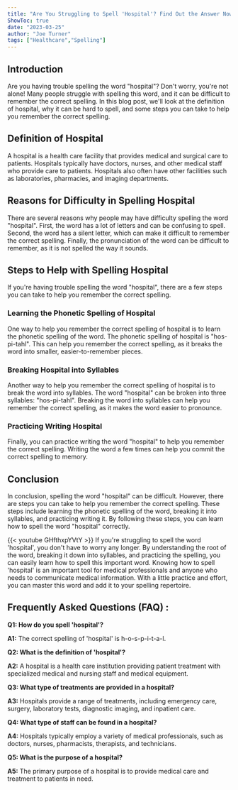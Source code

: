 ```yaml
---
title: "Are You Struggling to Spell 'Hospital'? Find Out the Answer Now!"
ShowToc: true 
date: "2023-03-25"
author: "Joe Turner" 
tags: ["Healthcare","Spelling"]
---
```

## Introduction
Are you having trouble spelling the word "hospital"? Don't worry, you're not alone! Many people struggle with spelling this word, and it can be difficult to remember the correct spelling. In this blog post, we'll look at the definition of hospital, why it can be hard to spell, and some steps you can take to help you remember the correct spelling. 

## Definition of Hospital
A hospital is a health care facility that provides medical and surgical care to patients. Hospitals typically have doctors, nurses, and other medical staff who provide care to patients. Hospitals also often have other facilities such as laboratories, pharmacies, and imaging departments.

## Reasons for Difficulty in Spelling Hospital
There are several reasons why people may have difficulty spelling the word "hospital". First, the word has a lot of letters and can be confusing to spell. Second, the word has a silent letter, which can make it difficult to remember the correct spelling. Finally, the pronunciation of the word can be difficult to remember, as it is not spelled the way it sounds.

## Steps to Help with Spelling Hospital
If you're having trouble spelling the word "hospital", there are a few steps you can take to help you remember the correct spelling. 

### Learning the Phonetic Spelling of Hospital
One way to help you remember the correct spelling of hospital is to learn the phonetic spelling of the word. The phonetic spelling of hospital is "hos-pi-tahl". This can help you remember the correct spelling, as it breaks the word into smaller, easier-to-remember pieces.

### Breaking Hospital into Syllables
Another way to help you remember the correct spelling of hospital is to break the word into syllables. The word "hospital" can be broken into three syllables: "hos-pi-tahl". Breaking the word into syllables can help you remember the correct spelling, as it makes the word easier to pronounce.

### Practicing Writing Hospital
Finally, you can practice writing the word "hospital" to help you remember the correct spelling. Writing the word a few times can help you commit the correct spelling to memory.

## Conclusion
In conclusion, spelling the word "hospital" can be difficult. However, there are steps you can take to help you remember the correct spelling. These steps include learning the phonetic spelling of the word, breaking it into syllables, and practicing writing it. By following these steps, you can learn how to spell the word "hospital" correctly.

{{< youtube GHfthxpYVtY >}} 
If you're struggling to spell the word 'hospital', you don't have to worry any longer. By understanding the root of the word, breaking it down into syllables, and practicing the spelling, you can easily learn how to spell this important word. Knowing how to spell 'hospital' is an important tool for medical professionals and anyone who needs to communicate medical information. With a little practice and effort, you can master this word and add it to your spelling repertoire.

## Frequently Asked Questions (FAQ) :
**Q1: How do you spell 'hospital'?**

**A1:** The correct spelling of 'hospital' is h-o-s-p-i-t-a-l.

**Q2: What is the definition of 'hospital'?**

**A2:** A hospital is a health care institution providing patient treatment with specialized medical and nursing staff and medical equipment.

**Q3: What type of treatments are provided in a hospital?**

**A3:** Hospitals provide a range of treatments, including emergency care, surgery, laboratory tests, diagnostic imaging, and inpatient care.

**Q4: What type of staff can be found in a hospital?**

**A4:** Hospitals typically employ a variety of medical professionals, such as doctors, nurses, pharmacists, therapists, and technicians.

**Q5: What is the purpose of a hospital?**

**A5:** The primary purpose of a hospital is to provide medical care and treatment to patients in need.





